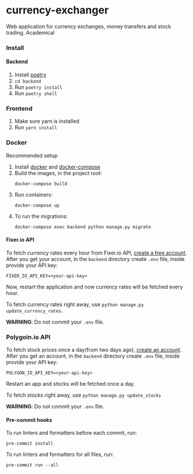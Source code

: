 # currency-exchanger
Web application for currency exchanges, money transfers and stock trading. Academical

### Install
#### Backend
1. Install [poetry](https://github.com/python-poetry/poetry)
2. `cd backend`
3. Run `poetry install`
4. Run `poetry shell`

### Frontend
1. Make sure yarn is installed
2. Run `yarn install`

### Docker
Recommended setup

1. Install [docker](https://docs.docker.com/get-docker/)
and [docker-compose](https://docs.docker.com/compose/install/)
2. Build the images, in the project root:
    ```shell script
    docker-compose build
    ```
3. Run containers:
    ```shell script
    docker-compose up
    ```
4. To run the migrations:
    ```shell script
    docker-compose exec backend python manage.py migrate
    ```

#### Fixer.io API
To fetch currency rates every hour from Fixer.io API,
[create a free account](https://fixer.io/product). After you get your account,
in the `backend` directory create `.env` file, inside provide your API key:
```dotenv
FIXER_IO_API_KEY=<your-api-key>
```
Now, restart the application and now currency rates will be fetched every hour.

To fetch currency rates right away, use `python manage.py update_currency_rates`.

**WARNING**: Do not commit your `.env` file.

### Polygoin.io API
To fetch stock prices once a day(from two days ago),
[create an account](https://polygoin.io/). After you get an account,
in the `backend` directory create `.env` file, inside provide your API key:
```dotenv
POLYGON_IO_API_KEY=<your-api-key>
```
Restart an app and stocks will be fetched once a day.

To fetch stocks right away, use `python manage.py update_stocks`

**WARNING**: Do not commit your `.env` file.




#### Pre-commit hooks
To run linters and formatters before each commit, run:
```shell script
pre-commit install
```
To run linters and formatters for all files, run:
```shell script
pre-commit run --all
```
